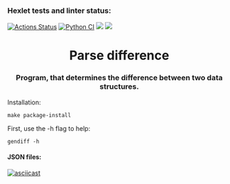 ### Hexlet tests and linter status:
[![Actions Status](https://github.com/ygracoord/python-project-50/workflows/hexlet-check/badge.svg)](https://github.com/ygracoord/python-project-50/actions)
[![Python CI](https://github.com/ygracoord/python-project-50/actions/workflows/python_ci.yml/badge.svg)](https://github.com/ygracoord/python-project-50/actions/workflows/python_ci.yml)
<a href="https://codeclimate.com/github/ygracoord/python-project-50/maintainability"><img src="https://api.codeclimate.com/v1/badges/df8eebfc033129e3d2ff/maintainability" /></a>
<a href="https://codeclimate.com/github/ygracoord/python-project-50/test_coverage"><img src="https://api.codeclimate.com/v1/badges/df8eebfc033129e3d2ff/test_coverage" /></a>

<h1 align="center">Parse difference</h1>
<h3 align="center">Program, that determines the difference between two data structures.</h3>

Installation:

    make package-install

First, use the -h flag to help:
    
    gendiff -h

<h4>JSON files:</h4>

[![asciicast](https://asciinema.org/a/570024.png)](https://asciinema.org/a/570024)